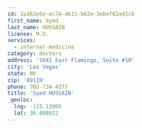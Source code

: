 ```yaml
---
id: 3a363e5e-ec74-4b11-b62e-3ebef62ad1cb
first_name: Syed
last_name: HUSSAIN
license: M.D.
services:
  - internal-medicine
category: doctors
address: '1641 East Flamingo, Suite #10'
city: 'Las Vegas'
state: NV
zip: '89119'
phone: 702-734-4377
title: 'Syed HUSSAIN'
_geoloc:
  lng: -115.13905
  lat: 36.088922
---
```

